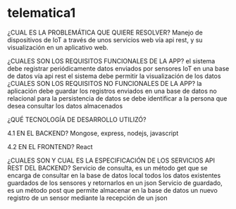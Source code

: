# telematica1


¿CUAL ES LA PROBLEMÁTICA QUE QUIERE RESOLVER?
Manejo de dispositivos de IoT a través de unos servicios web vía api rest, y su visualización en un aplicativo web.

¿CUALES SON LOS REQUISITOS FUNCIONALES DE LA APP?
el sistema debe registrar periódicamente datos enviados por sensores IoT en una base de datos vía api rest
el sistema debe permitir la visualización de los datos
¿CUALES SON LOS REQUISITOS NO FUNCIONALES DE LA APP?
la aplicación debe guardar los registros enviados en una base de datos no relacional para la persistencia de datos
se debe identificar a la persona que desea consultar los datos almacenados


¿QUÉ TECNOLOGÍA DE DESARROLLO UTILIZÓ?

4.1 EN EL BACKEND?
Mongose, express, nodejs, javascript

4.2 EN EL FRONTEND?
React

¿CUALES SON Y CUAL ES LA ESPECIFICACIÓN DE LOS SERVICIOS API REST DEL BACKEND?
Servicio de consulta, es un método get que se encarga de consultar en la base de datos local todos los datos existentes guardados de los sensores y retornarlos en un json
Servicio de guardado, es un método post que permite almacenar en la base de datos un nuevo registro de un sensor mediante la recepción de un json

